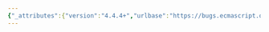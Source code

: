 ```yaml
---
{"_attributes":{"version":"4.4.4+","urlbase":"https://bugs.ecmascript.org/","maintainer":"dherman@mozilla.com"},"bug":{"bug_id":2588,"creation_ts":"2014-03-23 13:52:00 -0700","short_desc":"15.2.4.4 ProceedToFetch return promise not used","delta_ts":"2015-03-16 14:41:45 -0700","product":"Draft for 6th Edition","component":"deferred features","version":"Rev 22: January 20, 2014 Draft","rep_platform":"All","op_sys":"All","bug_status":"RESOLVED","resolution":"WONTFIX","priority":"Normal","bug_severity":"normal","everconfirmed":true,"reporter":{"uid":"guybedford","name":"Guy Bedford"},"assigned_to":{"uid":"allen","name":"Allen Wirfs-Brock"},"cc":["dherman","jorendorff","samth"],"long_desc":[{"commentid":7460,"comment_count":0,"who":{"uid":"guybedford","name":"Guy Bedford"},"bug_when":"2014-03-23 13:52:45 -0700","thetext":"The promise from ProceedToFetch is only used by ProceedToLocate. Due to https://bugs.ecmascript.org/show_bug.cgi?id=2586 it in turn isn't used anywhere at all. Thus it can be removed."},{"commentid":13773,"comment_count":1,"who":{"uid":"allen","name":"Allen Wirfs-Brock"},"bug_when":"2015-03-16 14:41:45 -0700","thetext":"concerns old module spec."}]}}
---
```

